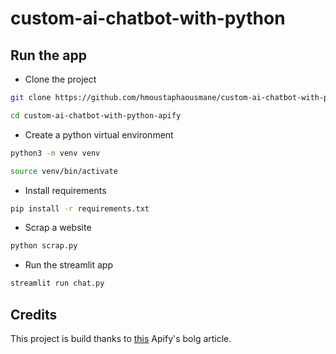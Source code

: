 # custom-ai-chatbot-with-python

## Run the app

* Clone the project

```bash
git clone https://github.com/hmoustaphaousmane/custom-ai-chatbot-with-python-apify.git

cd custom-ai-chatbot-with-python-apify
```

* Create a python virtual environment

```bash
python3 -m venv venv

source venv/bin/activate
```

* Install requirements

```bash
pip install -r requirements.txt
```

* Scrap a website

```bash
python scrap.py
```

* Run the streamlit app

```bash
streamlit run chat.py
```

## Credits

This project is build thanks to [this](https://blog.apify.com/how-to-ai-chatbot-python/) Apify's bolg article.
